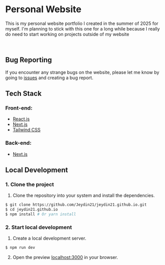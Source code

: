 # Personal Website
This is my personal website portfolio I created in the summer of 2025 for myself. I'm planning to stick with this one for a long while because I really do need to start working on projects outside of my website

<br />

## Bug Reporting
If you encounter any strange bugs on the website, please let me know by going to [issues](https://github.com/Jeydin21/jeydin21.github.io/issues/) and creating a bug report.

## Tech Stack
### Front-end:
- [React.js](https://react.dev/)
- [Next.js](https://nextjs.org/)
- [Tailwind CSS](https://tailwindcss.com/)
### Back-end:
- [Next.js](https://nextjs.org/)

## Local Development
### 1. Clone the project
1. Clone the repository into your system and install the dependencies.
```bash
$ git clone https://github.com/Jeydin21/jeydin21.github.io.git
$ cd jeydin21.github.io
$ npm install # Or yarn install
```

### 2. Start local development
1. Create a local development server.
```bash
$ npm run dev
```
2. Open the preview [localhost:3000](http://localhost:3000) in your browser.